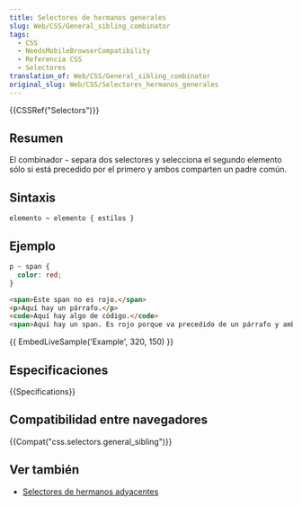 ```yaml
---
title: Selectores de hermanos generales
slug: Web/CSS/General_sibling_combinator
tags:
  - CSS
  - NeedsMobileBrowserCompatibility
  - Referencia CSS
  - Selectores
translation_of: Web/CSS/General_sibling_combinator
original_slug: Web/CSS/Selectores_hermanos_generales
---
```


{{CSSRef("Selectors")}}

## Resumen

El combinador `~` separa dos selectores y selecciona el segundo elemento sólo si está precedido por el primero y ambos comparten un padre común.

## Sintaxis

```
elemento ~ elemento { estilos }
```

## Ejemplo

```css
p ~ span {
  color: red;
}
```

```html
<span>Este span no es rojo.</span>
<p>Aquí hay un párrafo.</p>
<code>Aquí hay algo de código.</code>
<span>Aquí hay un span. Es rojo porque va precedido de un párrafo y ambos comparten el mismo padre.</span>
```

{{ EmbedLiveSample('Example', 320, 150) }}

## Especificaciones

{{Specifications}}

## Compatibilidad entre navegadores

{{Compat("css.selectors.general_sibling")}}

## Ver también

- [Selectores de hermanos adyacentes](/es/docs/Web/CSS/Adjacent_sibling_selectors)
